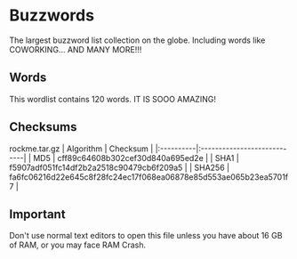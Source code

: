 # Buzzwords  
The largest buzzword list collection on the globe. Including words like COWORKING... AND MANY MORE!!!
## Words  
This wordlist contains 120 words. IT IS SOOO AMAZING!
## Checksums
rockme.tar.gz
| Algorithm | Checksum |
|:----------|:----------------------------|
| MD5       | cff89c64608b302cef30d840a695ed2e |
| SHA1      | f5907adf051fc14df2b2a2518c90479cb6f209a5 |
| SHA256    | fa6fc06216d22e645c8f28fc24ec17f068ea06878e85d553ae065b23ea5701f7 |
## Important
Don't use normal text editors to open this file unless you have about 16 GB of RAM, or you may face RAM Crash.

